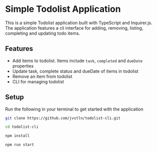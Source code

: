 # Simple Todolist Application

This is a simple Todolist application built with TypeScript and Inquirer.js. The application features a cli interface for adding, removing, listing, completing and updating todo items.

## Features

- Add items to todolist. Items include `task`, `completed` and `dueDate` properties
- Update task, complete status and dueDate of items in todolist
- Remove an item from todolist
- CLI for managing todolist

## Setup

Run the following in your terminal to get started with the application

```bash
git clone https://github.com/jvstln/todolist-cli.git

cd todolist-cli

npm install

npm run start
```

